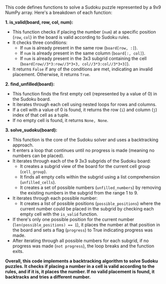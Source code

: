 This code defines functions to solve a Sudoku puzzle represented by a 9x9 NumPy array. Here's a breakdown of each function:

**1. is_valid(board, row, col, num):**

* This function checks if placing the number (`num`) at a specific position (`row`, `col`) in the board is valid according to Sudoku rules.
* It checks three conditions:
    * If `num` is already present in the same row (`board[row, :]`).
    * If `num` is already present in the same column (`board[:, col]`).
    * If `num` is already present in the 3x3 subgrid containing the cell (`board[row//3*3:row//3*3+3, col//3*3:col//3*3+3]`).
* It returns `False` if any of the conditions are met, indicating an invalid placement. Otherwise, it returns `True`.

**2. find_unfilled(board):**

* This function finds the first empty cell (represented by a value of 0) in the Sudoku board.
* It iterates through each cell using nested loops for rows and columns.
* If a cell with a value of 0 is found, it returns the row (`i`) and column (`j`) index of that cell as a tuple.
* If no empty cell is found, it returns `None, None`.

**3. solve_sudoku(board):**

* This function is the core of the Sudoku solver and uses a backtracking approach.
* It enters a loop that continues until no progress is made (meaning no numbers can be placed).
* It iterates through each of the 9 3x3 subgrids of the Sudoku board:
    * It creates a subgrid view of the board for the current cell group (`cell_group`).
    * It finds all empty cells within the subgrid using a list comprehension (`unfilled_cells`).
    * It creates a set of possible numbers (`unfilled_numbers`) by removing the existing numbers in the subgrid from the range 1 to 9.
* It iterates through each possible number:
    * It creates a list of possible positions (`possible_positions`) where the current number could be placed in the subgrid by checking each empty cell with the `is_valid` function.
* If there's only one possible position for the current number (`len(possible_positions) == 1`), it places the number at that position in the board and sets a flag (`progress`) to True indicating progress was made.
* After iterating through all possible numbers for each subgrid, if no progress was made (`not progress`), the loop breaks and the function exits.

**Overall, this code implements a backtracking algorithm to solve Sudoku puzzles. It checks if placing a number in a cell is valid according to the rules, and if it is, it places the number. If no valid placement is found, it backtracks and tries a different number.**
